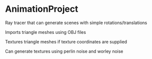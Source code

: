 # AnimationProject

Ray tracer that can generate scenes with simple rotations/translations

Imports triangle meshes using OBJ files

Textures triangle meshes if texture coordinates are supplied

Can generate textures using perlin noise and worley noise


